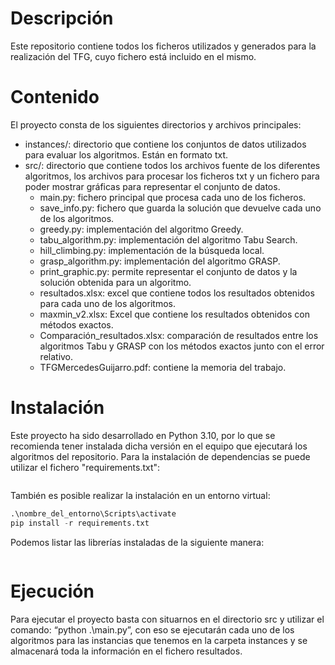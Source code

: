 # Descripción

Este repositorio contiene todos los ficheros utilizados y generados para la realización del TFG, cuyo fichero está incluido en el mismo. 

# Contenido

El proyecto consta de los siguientes directorios y archivos principales:
- instances/: directorio que contiene los conjuntos de datos utilizados para evaluar los algoritmos. Están en formato txt.
- src/: directorio que contiene todos los archivos fuente de los diferentes algoritmos, los archivos para procesar los ficheros txt y un fichero para poder mostrar gráficas para representar el conjunto de datos.
    - main.py: fichero principal que procesa cada uno de los ficheros.
    - save_info.py: fichero que guarda la solución que devuelve cada uno de los algoritmos.
    - greedy.py: implementación del algoritmo Greedy.
    - tabu_algorithm.py: implementación del algoritmo Tabu Search.
    - hill_climbing.py: implementación de la búsqueda local.
    - grasp_algorithm.py: implementación del algoritmo GRASP.
    - print_graphic.py: permite representar el conjunto de datos y la solución obtenida para un algoritmo.
    - resultados.xlsx: excel que contiene todos los resultados obtenidos para cada uno de los algoritmos.
    - maxmin_v2.xlsx: Excel que contiene los resultados obtenidos con métodos exactos.
    - Comparación_resultados.xlsx: comparación de resultados entre los algoritmos Tabu y GRASP con los métodos exactos junto con el error relativo.
    - TFGMercedesGuijarro.pdf: contiene la memoria del trabajo.


# Instalación

Este proyecto ha sido desarrollado en Python 3.10, por lo que se recomienda tener instalada dicha versión en el equipo que ejecutará los algoritmos del repositorio. Para la instalación de dependencias se puede utilizar el fichero "requirements.txt":

```pip install -r requirements.txt
```

También es posible realizar la instalación en un entorno virtual:
```python -m venv nombre_del_entorno 
.\nombre_del_entorno\Scripts\activate
pip install -r requirements.txt
```

Podemos listar las librerías instaladas de la siguiente manera:

``` pip list
```

# Ejecución

Para ejecutar el proyecto basta con situarnos en el directorio src y utilizar el comando: “python .\main.py”, con eso se ejecutarán cada uno de los algoritmos para las instancias que tenemos en la carpeta instances y se almacenará toda la información en el fichero resultados.